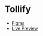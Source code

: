 # Tollify

<ul>
  <li><a href="https://www.figma.com/design/Okx1R5TeSrPoa8y8VlE6L7/Toolify---Online-widgets?node-id=0-1" target="_blank">Figma</a></li>
  <li><a href="https://toolify-practice.netlify.app/" target="_blank">Live Preview</a></li>
</ul>



